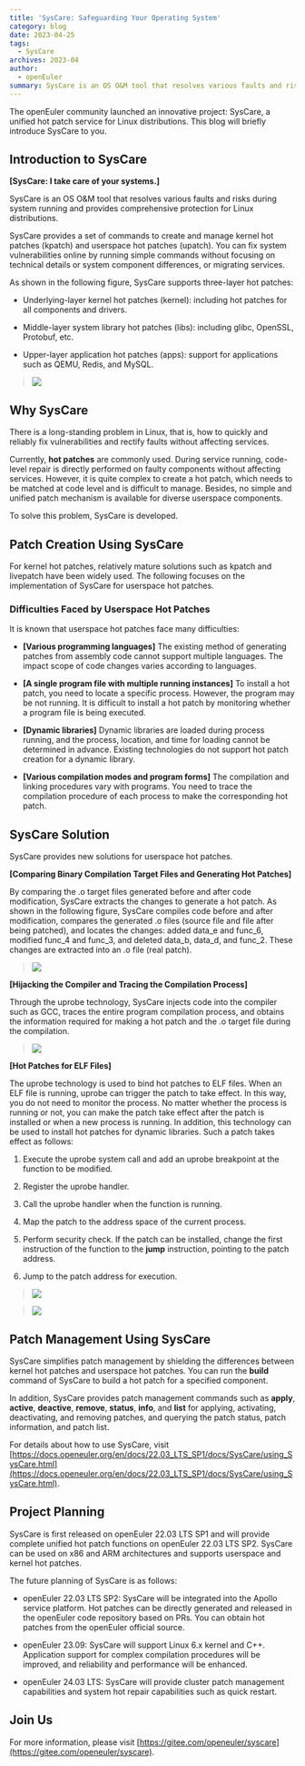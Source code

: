 ```yaml
---
title: 'SysCare: Safeguarding Your Operating System'
category: blog
date: 2023-04-25
tags:
  - SysCare
archives: 2023-04
author:
  - openEuler
summary: SysCare is an OS O&M tool that resolves various faults and risks during system running and provides comprehensive protection for Linux distributions.
---
```


The openEuler community launched an innovative project: SysCare, a unified hot patch service for Linux distributions. This blog will briefly introduce SysCare to you.

## Introduction to SysCare

**[SysCare: I take care of your systems.]**

SysCare is an OS O&M tool that resolves various faults and risks during system running and provides comprehensive protection for Linux distributions.

SysCare provides a set of commands to create and manage kernel hot patches (kpatch) and userspace hot patches (upatch). You can fix system vulnerabilities online by running simple commands without focusing on technical details or system component differences, or migrating services.

As shown in the following figure, SysCare supports three-layer hot patches:

-   Underlying-layer kernel hot patches (kernel): including hot patches for all components and drivers.

-   Middle-layer system library hot patches (libs): including glibc, OpenSSL, Protobuf, etc.

-   Upper-layer application hot patches (apps): support for applications such as QEMU, Redis, and MySQL.

>![](./media/image1.png)

## Why SysCare

There is a long-standing problem in Linux, that is, how to quickly and reliably fix vulnerabilities and rectify faults without affecting services.

Currently, **hot patches** are commonly used. During service running, code-level repair is directly performed on faulty components without affecting services. However, it is quite complex to create a hot patch, which needs to be matched at code level and is difficult to manage. Besides, no simple and unified patch mechanism is available for diverse userspace components.

To solve this problem, SysCare is developed.

## Patch Creation Using SysCare

For kernel hot patches, relatively mature solutions such as kpatch and livepatch have been widely used. The following focuses on the implementation of SysCare for userspace hot patches.

### Difficulties Faced by Userspace Hot Patches

It is known that userspace hot patches face many difficulties:

-   **[Various programming languages]** The existing method of generating patches from assembly code cannot support multiple languages. The impact scope of code changes varies according to languages.

-   **[A single program file with multiple running instances]** To install a hot patch, you need to locate a specific process. However, the program may be not running. It is difficult to install a hot patch by monitoring whether a program file is being executed.

-   **[Dynamic libraries]** Dynamic libraries are loaded during process running, and the process, location, and time for loading cannot be determined in advance. Existing technologies do not support hot patch creation for a dynamic library.

-   **[Various compilation modes and program forms]** The compilation and linking procedures vary with programs. You need to trace the compilation procedure of each process to make the corresponding hot patch.

## SysCare Solution

SysCare provides new solutions for userspace hot patches.

**[Comparing Binary Compilation Target Files and Generating Hot Patches]**

By comparing the .o target files generated before and after code modification, SysCare extracts the changes to generate a hot patch. As shown in the following figure, SysCare compiles code before and after modification, compares the generated .o files (source file and file after being patched), and locates the changes: added data_e and func_6, modified func_4 and func_3, and deleted data_b, data_d, and func_2. These changes are extracted into an .o file (real patch).

>![](./media/image2.png)

**[Hijacking the Compiler and Tracing the Compilation Process]**

Through the uprobe technology, SysCare injects code into the compiler such as GCC, traces the entire program compilation process, and obtains the information required for making a hot patch and the .o target file during the compilation.

>![](./media/image3.png)

**[Hot Patches for ELF Files]**

The uprobe technology is used to bind hot patches to ELF files. When an ELF file is running, uprobe can trigger the patch to take effect. In this way, you do not need to monitor the process. No matter whether the process is running or not, you can make the patch take effect after the patch is installed or when a new process is running. In addition, this technology can be used to install hot patches for dynamic libraries. Such a patch takes effect as follows:

1.  Execute the uprobe system call and add an uprobe breakpoint at the function to be modified.

2.  Register the uprobe handler.

3.  Call the uprobe handler when the function is running.

4.  Map the patch to the address space of the current process.

5.  Perform security check. If the patch can be installed, change the first instruction of the function to the **jump** instruction, pointing to the patch address.
    
6.  Jump to the patch address for execution.

>![](./media/image4.png)

>![](./media/image5.png)

## Patch Management Using SysCare

SysCare simplifies patch management by shielding the differences between kernel hot patches and userspace hot patches. You can run the **build** command of SysCare to build a hot patch for a specified component.

In addition, SysCare provides patch management commands such as **apply**, **active**, **deactive**, **remove**, **status**, **info**, and **list** for applying, activating, deactivating, and removing patches, and querying the patch status, patch information, and patch list.

For details about how to use SysCare, visit [https://docs.openeuler.org/en/docs/22.03_LTS_SP1/docs/SysCare/using_SysCare.html](https://docs.openeuler.org/en/docs/22.03_LTS_SP1/docs/SysCare/using_SysCare.html).

## Project Planning

SysCare is first released on openEuler 22.03 LTS SP1 and will provide complete unified hot patch functions on openEuler 22.03 LTS SP2. SysCare can be used on x86 and ARM architectures and supports userspace and kernel hot patches.

The future planning of SysCare is as follows:

-   openEuler 22.03 LTS SP2: SysCare will be integrated into the Apollo service platform. Hot patches can be directly generated and released in the openEuler code repository based on PRs. You can obtain hot patches from the openEuler official source.
    
-   openEuler 23.09: SysCare will support Linux 6.x kernel and C++. Application support for complex compilation procedures will be improved, and reliability and performance will be enhanced.
    
-   openEuler 24.03 LTS: SysCare will provide cluster patch management capabilities and system hot repair capabilities such as quick restart.

## Join Us

For more information, please visit [https://gitee.com/openeuler/syscare](https://gitee.com/openeuler/syscare).
